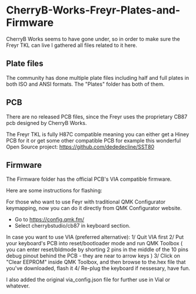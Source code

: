 # CherryB-Works-Freyr-Plates-and-Firmware
CherryB Works seems to have gone under, so in order to make sure the Freyr TKL can live I gathered all files related to it here.

## Plate files

The community has done multiple plate files including half and full plates in both ISO and ANSI formats. The "Plates" folder has both of them. 

## PCB

There are no released PCB files, since the Freyr uses the proprietary CB87 pcb designed by CherryB Works.

The Freyr TKL is fully H87C compatible meaning you can either get a Hiney PCB for it or get some other compatible PCB for example this wonderful Open Source project: https://github.com/dededecline/SST80

## Firmware

The Firmware folder has the official PCB's VIA compatible firmware. 

Here are some instructions for flashing: 

For those who want to use Feyr with traditional QMK Configurator keymapping, now you can do it directly from QMK Configurator website. 
- Go to https://config.qmk.fm/
- Select cherrybstudio/cb87 in keyboard section.

In case you want to use VIA (preferred alternative):
1/ Quit VIA first
2/ Put your keyboard's PCB into reset/bootloader mode and run QMK Toolbox ( you can enter reset/bldmode by shorting 2 pins in the middle of the 10 pins debug pinout behind the PCB - they are near to arrow keys )
3/ Click on "Clear EEPROM" inside QMK Toolbox, and then browse to the.hex file that you've downloaded, flash it
4/ Re-plug the keyboard if nessesary, have fun.

I also added the original via_config.json file for further use in Vial or whatever.
